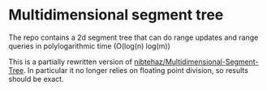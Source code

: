 # Multidimensional segment tree

The repo contains a 2d segment tree that can do range updates and range queries in polylogarithmic time (O(log(n) log(m))

This is a partially rewritten version of [nibtehaz/Multidimensional-Segment-Tree](https://github.com/nibtehaz/Multidimensional-Segment-Tree). In particular it no longer relies on floating point division, so results should be exact.
